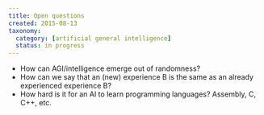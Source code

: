 ```yaml
---
title: Open questions
created: 2015-08-13
taxonomy:
  category: [artificial general intelligence]
  status: in progress
---
```


* How can AGI/intelligence emerge out of randomness?
* How can we say that an (new) experience B is the same as an already experienced experience B?
* How hard is it for an AI to learn programming languages? Assembly, C, C++, etc.
